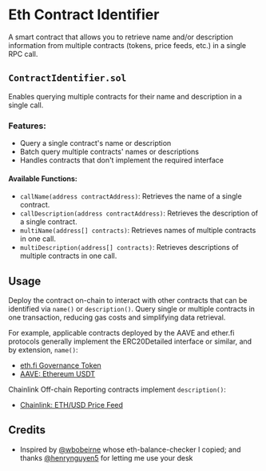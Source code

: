 # Eth Contract Identifier

A smart contract that allows you to retrieve name and/or description information from multiple contracts (tokens, price feeds, etc.) in a single RPC call.

## `ContractIdentifier.sol`

Enables querying multiple contracts for their name and description in a single call.

### Features:
- Query a single contract's name or description
- Batch query multiple contracts' names or descriptions
- Handles contracts that don't implement the required interface


#### Available Functions:
- `callName(address contractAddress)`: Retrieves the name of a single contract.
- `callDescription(address contractAddress)`: Retrieves the description of a single contract.
- `multiName(address[] contracts)`: Retrieves names of multiple contracts in one call.
- `multiDescription(address[] contracts)`: Retrieves descriptions of multiple contracts in one call.

## Usage

Deploy the contract on-chain to interact with other contracts that can be identified via `name()` or `description()`. Query single or multiple contracts in one transaction, reducing gas costs and simplifying data retrieval. 

For example, applicable contracts deployed by the AAVE and ether.fi protocols generally implement the ERC20Detailed interface or similar, and by extension, `name()`:

- [eth.fi Governance Token](https://etherscan.io/token/0xfe0c30065b384f05761f15d0cc899d4f9f9cc0eb#readContract)
- [AAVE: Ethereum USDT](https://etherscan.io/address/0x23878914efe38d27c4d67ab83ed1b93a74d4086a#readProxyContract)

Chainlink Off-chain Reporting contracts implement `description()`:

- [Chainlink: ETH/USD Price Feed](https://etherscan.io/address/0x5f4eC3Df9cbd43714FE2740f5E3616155c5b8419#readContract)

## Credits

- Inspired by [@wbobeirne](https://github.com/wbobeirne) whose eth-balance-checker I copied; and thanks [@henrynguyen5](https://github.com/henrynguyen5) for letting me use your desk